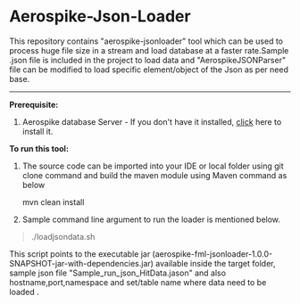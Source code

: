 
**Aerospike-Json-Loader**
=====================================
This repository contains "aerospike-jsonloader" tool which can be used to process huge file size in a stream and load database at a faster rate.Sample .json file is included in the project to load data and "AerospikeJSONParser" file can be modified to load specific element/object of the Json as per need base.


----------
**Prerequisite:**

 1. Aerospike database Server - If you don't have it installed, [click](http://www.aerospike.com/docs/operations/install/) here to install it.

**To run this tool:**
 1. The source code can be imported into your IDE or local folder using git clone command and build the maven module using Maven command as below
 
    mvn clean install
 2. Sample command line argument to run the loader is mentioned below.

> ./loadjsondata.sh

   This script points to the executable jar (aerospike-fml-jsonloader-1.0.0-SNAPSHOT-jar-with-dependencies.jar) available inside the target folder, sample json file "Sample_run_json_HitData.jason" and also hostname,port,namespace and set/table name where data need to be loaded .


